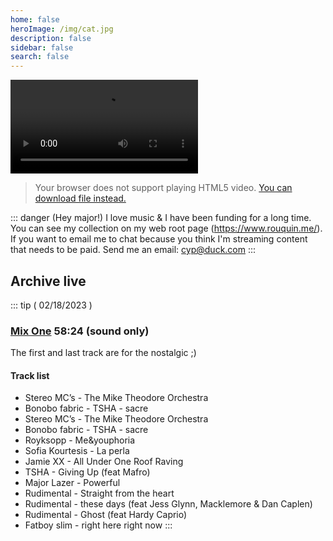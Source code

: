 ```yaml
---
home: false
heroImage: /img/cat.jpg
description: false
sidebar: false
search: false
---
```


<video id="video" autoplay="true" controls="controls">
<source type="video/webm" src="https://live.rouquin.me:8888/hls/live_883158378_G7hEwywoc201aCskN8ZKD2KDHHQ3Yd.m3u8" />
Your browser does not support HTML5 streaming!
</video>

> Your browser does not support playing HTML5 video. 
> [You can download file instead.](https://live.rouquin.me:8888/hls/live_883158378_G7hEwywoc201aCskN8ZKD2KDHHQ3Yd.m3u8)


::: danger (Hey major!)
I love music & I have been funding for a long time. 
You can see my collection on my web root page (https://www.rouquin.me/). 
If you want to email me to chat because you think 
I'm streaming content that needs to be paid. Send me an email: cyp@duck.com
:::


## Archive live

::: tip ( 02/18/2023 )
###  [Mix One](/archives/Mix_One-cyp-02182023.mp3) 58:24 (sound only)

The first and last track are for the nostalgic ;)

#### Track list

- Stereo MC’s - The Mike Theodore Orchestra
- Bonobo fabric - TSHA - sacre
- Stereo MC’s - The Mike Theodore Orchestra
- Bonobo fabric - TSHA - sacre
- Royksopp - Me&youphoria
- Sofia Kourtesis - La perla
- Jamie XX - All Under One Roof Raving
- TSHA - Giving Up (feat Mafro)
- Major Lazer - Powerful 
- Rudimental - Straight from the heart
- Rudimental - these days (feat Jess Glynn, Macklemore & Dan Caplen)
- Rudimental - Ghost (feat Hardy Caprio)
- Fatboy slim - right here right now
:::
